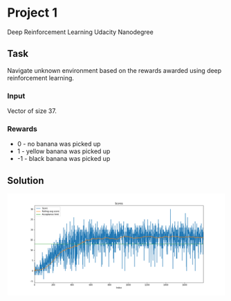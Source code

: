 # Project 1
Deep Reinforcement Learning Udacity Nanodegree

## Task
Navigate unknown environment based on the rewards awarded using deep reinforcement learning.

### Input
Vector of size 37.

### Rewards
* 0 - no banana was picked up
* 1 - yellow banana was picked up
* -1 - black banana was picked up

## Solution
![alt text](https://raw.githubusercontent.com/IzidoroBaltazar/DeepReinfLearning/master/project1/figure.png)
